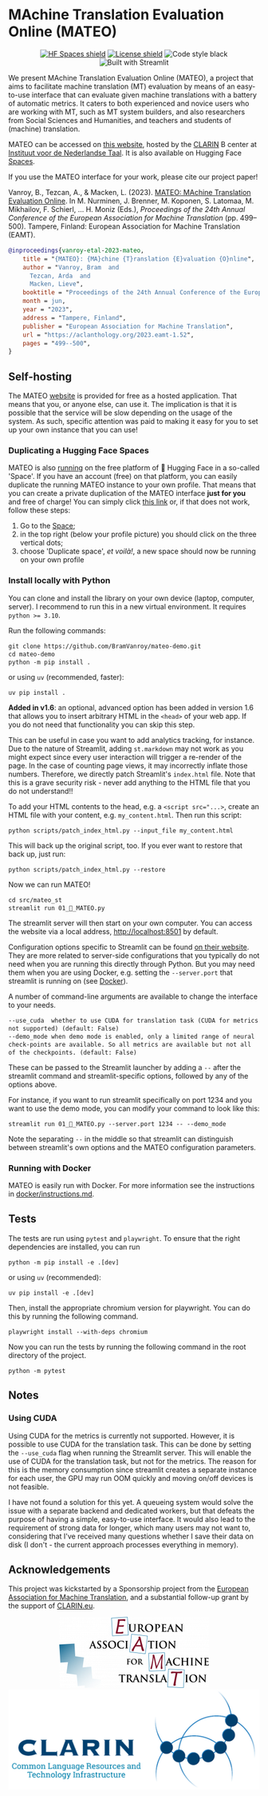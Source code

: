 # MAchine Translation Evaluation Online (MATEO)

<p align="center">
  <a href="https://huggingface.co/spaces/BramVanroy/mateo-demo" target="_blank"><img alt="HF Spaces shield" src="https://img.shields.io/badge/%F0%9F%A4%97-%20HF%20Spaces-orange?style=flat"></a>
  <a href="https://www.gnu.org/licenses/gpl-3.0" target="_blank"><img alt="License shield" src="https://img.shields.io/badge/License-GPLv3-blue.svg?style=flat"></a>
  <img alt="Code style black" src="https://img.shields.io/badge/code%20style-black-000000.svg?style=flat">
  <img alt="Built with Streamlit" src="https://img.shields.io/static/v1?style=for-the-badge&message=Streamlit&color=FF4B4B&logo=Streamlit&logoColor=FFFFFF&label&style=flat">
</p>

We present MAchine Translation Evaluation Online (MATEO), a project that aims to facilitate machine translation (MT)
evaluation by means of an easy-to-use interface that can evaluate given machine translations with a battery of
automatic metrics. It caters to both experienced and novice users who are working with MT, such as MT system builders,
and also researchers from Social Sciences and Humanities, and teachers and students of (machine) translation.

MATEO can be accessed on [this website](https://mateo.ivdnt.org/), 
hosted by the [CLARIN](https://www.clarin.eu/) B center at [Instituut voor de Nederlandse Taal](https://ivdnt.org/).
It is also available on Hugging Face [Spaces](https://huggingface.co/spaces/BramVanroy/mateo-demo).

If you use the MATEO interface for your work, please cite our project paper!

Vanroy, B., Tezcan, A., & Macken, L. (2023). [MATEO: MAchine Translation Evaluation Online](https://aclanthology.org/2023.eamt-1.52/). In M. Nurminen, J. Brenner, M. Koponen, S. Latomaa, M. Mikhailov, F. Schierl, … H. Moniz (Eds.), _Proceedings of the 24th Annual Conference of the European Association for Machine Translation_ (pp. 499–500). Tampere, Finland: European Association for Machine Translation (EAMT).

```bibtex
@inproceedings{vanroy-etal-2023-mateo,
    title = "{MATEO}: {MA}chine {T}ranslation {E}valuation {O}nline",
    author = "Vanroy, Bram  and
      Tezcan, Arda  and
      Macken, Lieve",
    booktitle = "Proceedings of the 24th Annual Conference of the European Association for Machine Translation",
    month = jun,
    year = "2023",
    address = "Tampere, Finland",
    publisher = "European Association for Machine Translation",
    url = "https://aclanthology.org/2023.eamt-1.52",
    pages = "499--500",
}
```

## Self-hosting

The MATEO [website](https://mateo.ivdnt.org/) is provided for free as a hosted application. That means that you, or
anyone else, can use it. The implication is that it is possible that the service will be slow depending on the usage of
the system. As such, specific attention was paid to making it easy for you to set up your own instance that you can use!

### Duplicating a Hugging Face Spaces

MATEO is also [running](https://huggingface.co/spaces/BramVanroy/mateo-demo) on the free platform of 🤗 Hugging Face in a
so-called 'Space'. If you have an account (free) on that platform, you can easily duplicate the running MATEO instance
to your own profile. That means that you can create a private duplication of the MATEO interface **just for you** and
free of charge! You can simply click [this link](https://huggingface.co/spaces/BramVanroy/mateo-demo?duplicate=true)
or, if that does not work, follow these steps:

1. Go to the [Space](https://huggingface.co/spaces/BramVanroy/mateo-demo);
2. in the top right (below your profile picture) you should click on the three vertical dots;
3. choose 'Duplicate space', _et&nbsp;voilà!_, a new space should now be running on your own profile

### Install locally with Python

You can clone and install the library on your own device (laptop, computer, server). I recommend to run this in a new
virtual environment. It requires `python >= 3.10`.

Run the following commands:

```shell
git clone https://github.com/BramVanroy/mateo-demo.git
cd mateo-demo
python -m pip install .
```

or using `uv` (recommended, faster):

```shell
uv pip install .
```

**Added in v1.6**: an optional, advanced option has been added in version 1.6 that allows you to insert arbitrary HTML in the `<head>` of your web app. If you do not need that functionality you can skip this step.

This can be useful in case you want to add analytics tracking, for instance. Due to the nature of Streamlit, adding `st.markdown` may not
work as you might expect since every user interaction will trigger a re-render of the page. In the case of counting page views, it may incorrectly
inflate those numbers. Therefore, we directly patch Streamlit's `index.html` file. Note that this is a grave security risk - never add anything
to the HTML file that you do not understand!!

To add your HTML contents to the head, e.g. a `<script src="...>`, create an HTML file with your content, e.g. `my_content.html`. Then run this script:

```shell
python scripts/patch_index_html.py --input_file my_content.html
```

This will back up the original script, too. If you ever want to restore that back up, just run:

```shell
python scripts/patch_index_html.py --restore
```

Now we can run MATEO!

```shell
cd src/mateo_st
streamlit run 01_🎈_MATEO.py
```

The streamlit server will then start on your own computer. You can access the website via a local address,
[http://localhost:8501](http://localhost:8501) by default.

Configuration options specific to Streamlit can be found
[on their website](https://docs.streamlit.io/library/advanced-features/configuration). They are more related to server-side configurations
that you typically do not need when you are running this directly through Python. But you may need them when you are
using Docker, e.g. setting the `--server.port` that streamlit is running on (see [Docker](#running-with-docker)).

A number of command-line arguments are available to change the interface to your needs.

```shell
--use_cuda  whether to use CUDA for translation task (CUDA for metrics not supported) (default: False)                                                                                                                                      
--demo_mode when demo mode is enabled, only a limited range of neural check-points are available. So all metrics are available but not all of the checkpoints. (default: False)
```

These can be passed to the Streamlit launcher by adding a `--` after the streamlit command and streamlit-specific
options, followed by any of the options above.

For instance, if you want to run streamlit specifically on port 1234 and you want to use the demo mode, you can modify
your command to look like this:

```shell
streamlit run 01_🎈_MATEO.py --server.port 1234 -- --demo_mode
```

Note the separating `--` in the middle so that streamlit can distinguish between streamlit's own options and the MATEO
configuration parameters.

### Running with Docker

MATEO is easily run with Docker. For more information see the instructions in [docker/instructions.md](docker/instructions.md).

## Tests

The tests are run using `pytest` and `playwright`. To ensure that the right dependencies are installed, you can run

```shell
python -m pip install -e .[dev]
```

or using `uv` (recommended):

```shell
uv pip install -e .[dev]
```

Then, install the appropriate chromium version for playwright. You can do this by running the following command.

```shell
playwright install --with-deps chromium
```

Now you can run the tests by running the following command in the root directory of the project.

```shell
python -m pytest
```

## Notes

### Using CUDA

Using CUDA for the metrics is currently not supported. However, it is possible to use CUDA for the translation task.
This can be done by setting the `--use_cuda` flag when running the Streamlit server. This will enable the use of CUDA
for the translation task, but not for the metrics. The reason for this is the memory consumption since streamlit 
creates a separate instance for each user, the GPU may run OOM quickly and moving on/off devices is not feasible. 

I have not found a solution for this yet. A queueing system would solve the issue with a separate backend and dedicated 
workers, but that defeats the purpose of having a simple, easy-to-use interface. It would also lead to the requirement
of strong data for longer, which many users may not want to, considering that I've received many questions whether I 
save their data on disk (I don't - the current approach processes everything in memory).

## Acknowledgements

This project was kickstarted by a Sponsorship project from the
[European Association for Machine Translation](https://eamt.org/), and
a substantial follow-up grant by the support of [CLARIN.eu](https://www.clarin.eu/).

<p align="center">
  <a href="https://eamt.org/" target="_blank"><img alt="EAMT logo" src="src/mateo_st/img/eamt.png"></a>
  <a href="https://www.clarin.eu/" target="_blank"><img alt="CLARIN logo" src="src/mateo_st/img/clarin.png"></a>
</p>
